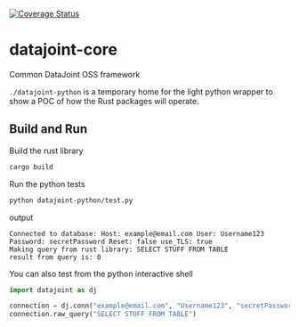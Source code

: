 [![Coverage Status](https://coveralls.io/repos/github/datajoint/datajoint-core/badge.svg?branch=master)](https://coveralls.io/github/datajoint/datajoint-core?branch=master)
# datajoint-core

Common DataJoint OSS framework 

`./datajoint-python` is a temporary home for the light python wrapper to show a POC of how the Rust packages will operate.

## Build and Run

Build the rust library

```bash
cargo build
```

Run the python tests

```bash
python datajoint-python/test.py
```

output

```
Connected to database: Host: example@email.com User: Username123 Password: secretPassword Reset: false use_TLS: true
Making query from rust library: SELECT STUFF FROM TABLE
result from query is: 0
```

You can also test from the python interactive shell

```python
import datajoint as dj

connection = dj.conn("example@email.com", "Username123", "secretPassword", reset=False, use_tls=True)
connection.raw_query("SELECT STUFF FROM TABLE")
```
